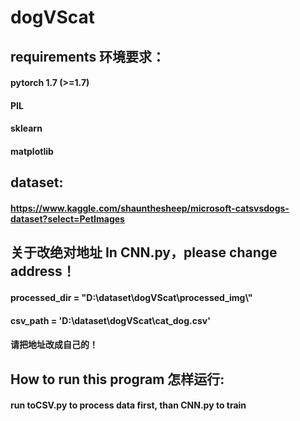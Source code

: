 # dogVScat

## requirements 环境要求：

####  pytorch 1.7 (>=1.7)
#### PIL
#### sklearn
#### matplotlib


## dataset:
#### https://www.kaggle.com/shaunthesheep/microsoft-catsvsdogs-dataset?select=PetImages

## 关于改绝对地址 In CNN.py，please change address！
#### processed_dir = "D:\\dataset\\dogVScat\\processed_img\\"
#### csv_path = 'D:\\dataset\\dogVScat\\cat_dog.csv'
#### 请把地址改成自己的！

## How to run this program 怎样运行:
#### run toCSV.py to process data first, than CNN.py to train
